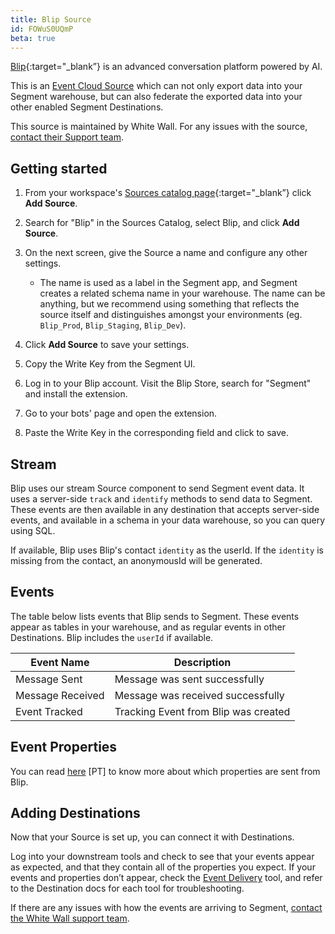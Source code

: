 ```yaml
---
title: Blip Source
id: FOWuS0UQmP
beta: true
---
```


[Blip](https://www.blip.ai/?utm_source=segmentio&utm_medium=docs&utm_campaign=partners){:target="_blank”} is an advanced conversation platform powered by AI.

This is an [Event Cloud Source](/docs/sources/#event-cloud-sources) which can not only export data into your Segment warehouse, but can also federate the exported data into your other enabled Segment Destinations.

This source is maintained by White Wall. For any issues with the source, [contact their Support team](mailto:support@whitewall.dev).

## Getting started

1. From your workspace's [Sources catalog page](https://app.segment.com/goto-my-workspace/sources/catalog){:target="_blank”} click **Add Source**.
2. Search for "Blip" in the Sources Catalog, select Blip, and click **Add Source**.
3. On the next screen, give the Source a name and configure any other settings.

   - The name is used as a label in the Segment app, and Segment creates a related schema name in your warehouse. The name can be anything, but we recommend using something that reflects the source itself and distinguishes amongst your environments (eg. `Blip_Prod`, `Blip_Staging`, `Blip_Dev`).

4. Click **Add Source** to save your settings.
5. Copy the Write Key from the Segment UI.
6. Log in to your Blip account. Visit the Blip Store, search for "Segment" and install the extension.
7. Go to your bots' page and open the extension.
8. Paste the Write Key in the corresponding field and click to save.

## Stream

Blip uses our stream Source component to send Segment event data. It uses a server-side `track` and `identify` methods to send data to Segment. These events are then available in any destination that accepts server-side events, and available in a schema in your data warehouse, so you can query using SQL.

If available, Blip uses Blip's contact `identity` as the userId. If the `identity` is missing from the contact, an anonymousId will be generated.

## Events

The table below lists events that Blip sends to Segment. These events appear as tables in your warehouse, and as regular events in other Destinations. Blip includes the `userId` if available.

| Event Name         | Description                           |
| ------------------ | ------------------------------------- |
| Message Sent       | Message was sent successfully         |
| Message Received   | Message was received successfully     |
| Event Tracked      | Tracking Event from Blip was created  |

## Event Properties

You can read [here](https://help.blip.ai/hc/pt-br/articles/4474381206423-Enviando-dados-para-an%C3%A1lise-atrav%C3%A9s-de-Webhooks) [PT] to know more about which properties are sent from Blip.

## Adding Destinations

Now that your Source is set up, you can connect it with Destinations.

Log into your downstream tools and check to see that your events appear as expected, and that they contain all of the properties you expect. If your events and properties don’t appear, check the [Event Delivery](/docs/connections/event-delivery/) tool, and refer to the Destination docs for each tool for troubleshooting.

If there are any issues with how the events are arriving to Segment, [contact the White Wall support team](mailto:support@whitewall.dev).
